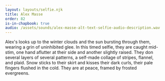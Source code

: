 ```yaml
---
layout: layouts/selfie.njk
title: Alex Masse
order: 82
is-in-chapbook: true
audio: /assets/sounds/alex-masse-alt-text-selfie-audio-description.wav
---
```


Alex's looks up to the winter clouds and the sun bursting through them, wearing a grin of uninhibited glee. In this timed selfie, they are caught mid-stim, one hand aflutter at their side and another slightly raised. They don several layers of several patterns, a self-made collage of stripes, flannel, and plaid. Snow sticks to their skirt and kisses their dark curls, their pale fingers flushed in the cold. They are at peace, framed by frosted evergreens.
